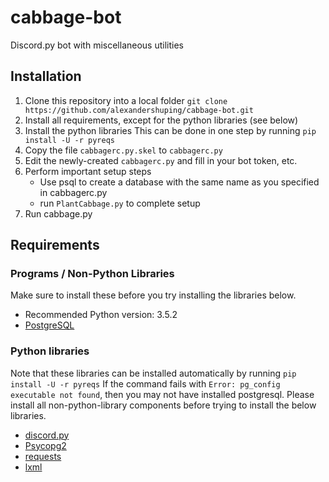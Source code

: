 # cabbage-bot
Discord.py bot with miscellaneous utilities

## Installation
1. Clone this repository into a local folder
`git clone https://github.com/alexandershuping/cabbage-bot.git`
2. Install all requirements, except for the python libraries (see below)
3. Install the python libraries
This can be done in one step by running `pip install -U -r pyreqs`
4. Copy the file `cabbagerc.py.skel` to `cabbagerc.py`
5. Edit the newly-created `cabbagerc.py` and fill in your bot token, etc.
6. Perform important setup steps
	* Use psql to create a database with the same name as you specified in cabbagerc.py
	* run `PlantCabbage.py` to complete setup
7. Run cabbage.py

## Requirements
### Programs / Non-Python Libraries
Make sure to install these before you try installing the libraries below.
* Recommended Python version: 3.5.2
* [PostgreSQL](https://www.postgresql.org/)

### Python libraries
Note that these libraries can be installed automatically by running `pip install -U -r pyreqs`
If the command fails with `Error: pg_config executable not found`, then you may not have installed postgresql. Please install all non-python-library components before trying to install the below libraries.
* [discord.py](https://github.com/Rapptz/discord.py)
* [Psycopg2](https://github.com/psycopg/psycopg2)
* [requests](https://pypi.python.org/pypi/requests)
* [lxml](https://pypi.python.org/pypi/lxml/)
